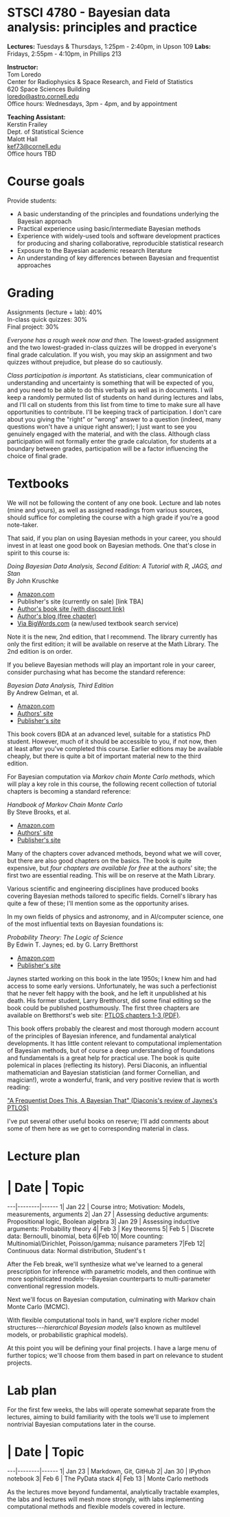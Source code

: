 # STSCI 4780 - Bayesian data analysis: principles and practice

**Lectures:**  Tuesdays & Thursdays, 1:25pm - 2:40pm, in Upson 109
**Labs:**  Fridays, 2:55pm - 4:10pm, in Phillips 213

**Instructor:**  
Tom Loredo  
Center for Radiophysics & Space Research, and Field of Statistics  
620 Space Sciences Building  
loredo@astro.cornell.edu  
Office hours:  Wednesdays, 3pm - 4pm, and by appointment

**Teaching Assistant:**  
Kerstin Frailey  
Dept. of Statistical Science  
Malott Hall  
kef73@cornell.edu  
Office hours TBD



# Course goals

Provide students:

- A basic understanding of the principles and foundations underlying the Bayesian approach
- Practical experience using basic/intermediate Bayesian methods
- Experience with widely-used tools and software development practices for producing and sharing collaborative, reproducible statistical research
- Exposure to the Bayesian academic research literature 
- An understanding of key differences between Bayesian and frequentist approaches


# Grading

Assignments (lecture + lab):  40%  
In-class quick quizzes:  30%  
Final project:  30%

*Everyone has a rough week now and then.* The lowest-graded assignment and the two lowest-graded in-class quizzes will be dropped in everyone's final grade calculation. If you wish, you may skip an assignment and two quizzes without prejudice, but please do so cautiously.

*Class participation is important.* As statisticians, clear communication of understanding and uncertainty is something that will be expected of you, and you need to be able to do this verbally as well as in documents. I will keep a randomly permuted list of students on hand during lectures and labs, and I'll call on students from this list from time to time to make sure all have opportunities to contribute. I'll be keeping track of participation. I don't care about you giving the "right" or "wrong" answer to a question (indeed, many questions won't have a unique right answer); I just want to see you genuinely engaged with the material, and with the class. Although class participation will not formally enter the grade calculation, for students at a boundary between grades, participation will be a factor influencing the choice of final grade.

# Textbooks

We will not be following the content of any one book. Lecture and lab notes (mine and yours), as well as assigned readings from various sources, should suffice for completing the course with a high grade if you're a good note-taker.

That said, if you plan on using Bayesian methods in your career, you should invest in at least one good book on Bayesian methods. One that's close in spirit to this course is:

*Doing Bayesian Data Analysis, Second Edition: A Tutorial with R, JAGS, and Stan*  
By John Kruschke

* [Amazon.com](http://smile.amazon.com/Doing-Bayesian-Data-Analysis-Second/dp/0124058884/ref=sr_1_1?s=books&ie=UTF8&qid=1421086218&sr=1-1&keywords=doing+bayesian+data)
* Publisher's site (currently on sale) [link TBA]
* [Author's book site (with discount link)](https://sites.google.com/site/doingbayesiandataanalysis/)
* [Author's blog (free chapter)](http://doingbayesiandataanalysis.blogspot.com/)
* [Via BigWords.com](http://www.bigwords.com/details/book/Doing_Bayesian_Data_Analysis_Second_Edition_A_Tutorial_with_R_JAGS_and_Stan/9780124058880/0124058884) (a new/used textbook search service)

Note it is the new, 2nd edition, that I recommend. The library currently has only the first edition; it will be available on reserve at the Math Library. The 2nd edition is on order.

If you believe Bayesian methods will play an important role in your career, consider purchasing what has become the standard reference:

*Bayesian Data Analysis, Third Edition*  
By Andrew Gelman, et al.

* [Amazon.com](http://www.amazon.com/Bayesian-Analysis-Chapman-Statistical-Science/dp/1439840954/)
* [Authors' site](http://www.stat.columbia.edu/~gelman/book/)
* [Publisher's site](http://www.crcpress.com/product/isbn/9781439840955)

This book covers BDA at an advanced level, suitable for a statistics PhD student.  However, much of it should be accessible to you, if not now, then at least after you've completed this course. Earlier editions may be available cheaply, but there is quite a bit of important material new to the third edition.

For Bayesian computation via *Markov chain Monte Carlo methods*, which will play a key role in this course, the following recent collection of tutorial chapters is becoming a standard reference:

*Handbook of Markov Chain Monte Carlo*  
By Steve Brooks, et al.

* [Amazon.com](http://www.amazon.com/Handbook-Chapman-Handbooks-Statistical-Methods/dp/1420079417)
* [Authors' site](http://www.mcmchandbook.net/HandbookTableofContents.html)
* [Publisher's site](http://www.crcpress.com/product/isbn/9781420079418)

Many of the chapters cover advanced methods, beyond what we will cover, but there are also good chapters on the basics. The book is quite expensive, but *four chapters are available for free* at the authors' site; the first two are essential reading. This will be on reserve at the Math Library.

Various scientific and engineering disciplines have produced books covering Bayesian methods tailored to specific fields. Cornell's library has quite a few of these; I'll mention some as the opportunity arises.

In my own fields of physics and astronomy, and in AI/computer science, one of the most influential texts on Bayesian foundations is:

*Probability Theory: The Logic of Science*  
By Edwin T. Jaynes; ed. by G. Larry Bretthorst

* [Amazon.com](http://www.amazon.com/Probability-Theory-The-Logic-Science/dp/0521592712)
* [Publisher's site](http://www.cambridge.org/asia/catalogue/catalogue.asp?isbn=0511059582)

Jaynes started working on this book in the late 1950s; I knew him and had access to some early versions. Unfortunately, he was such a perfectionist that he never felt happy with the book, and he left it unpublished at his death. His former student, Larry Bretthorst, did some final editing so the book could be published posthumously. The first three chapters are available on Bretthorst's web site: 
[PTLOS chapters 1-3 (PDF)](http://bayes.wustl.edu/etj/prob/book.pdf).

This book offers probably the clearest and most thorough modern account of the principles of Bayesian inference, and fundamental analytical developments. It has little content relevant to computational implementation of Bayesian methods, but of course a deep understanding of foundations and fundamentals is a great help for practical use. The book is quite polemical in places (reflecting its history). Persi Diaconis, an influential mathematician and Bayesian statistician (and former Cornellian, and magician!), wrote a wonderful, frank, and very positive review that is worth reading:

["A Frequentist Does This, A Bayesian That" (Diaconis's review of Jaynes's PTLOS)](http://www.siam.org/news/news.php?id=81)

I've put several other useful books on reserve; I'll add comments about some of them here as we get to corresponding material in class.


# Lecture plan

 # | Date   | Topic
---|--------|------
1|	Jan	22 | Course intro; Motivation: Models, measurements, arguments
2|	Jan	27 | Assessing deductive arguments: Propositional logic, Boolean algebra
3|	Jan	29 | Assessing inductive arguments:  Probability theory
4|	Feb	3 | Key theorems
5|	Feb	5 | Discrete data:  Bernoulli, binomial, beta
6|Feb	10|	More counting: Multinomial/Dirichlet, Poisson/gamma; nuisance parameters
7|Feb	12|	Continuous data: Normal distribution, Student's t

After the Feb break, we'll synthesize what we've learned to a general prescription for inference with parametric models, and then continue with more sophisticated models---Bayesian counterparts to multi-parameter conventional regression models.

Next we'll focus on Bayesian computation, culminating with Markov chain Monte Carlo (MCMC).

With flexible computational tools in hand, we'll explore richer model structures---*hierarchical Bayesian models* (also known as multilevel models, or probabilistic graphical models).

At this point you will be defining your final projects.  I have a large menu of further topics; we'll choose from them based in part on relevance to student projects.


# Lab plan

For the first few weeks, the labs will operate somewhat separate from the lectures, aiming to build familiarity with the tools we'll use to implement nontrivial Bayesian computations later in the course.

 # | Date   | Topic
---|--------|------
1|	Jan	23 | Markdown, Git, GitHub
2|	Jan	30 | IPython notebook
3|	 Feb 6 | The PyData stack
4| Feb	 13 | Monte Carlo methods

As the lectures move beyond fundamental, analytically tractable examples, the labs and lectures will mesh more strongly, with labs implementing computational methods and flexible models covered in lecture.


